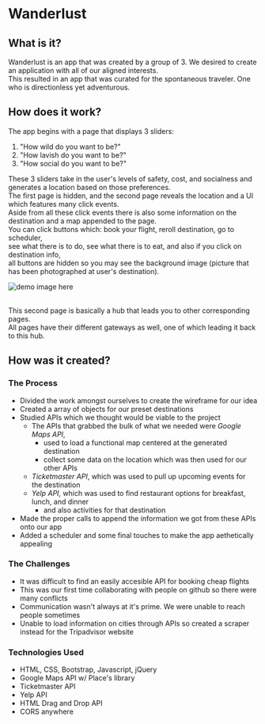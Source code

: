 # Wanderlust

## What is it?
Wanderlust is an app that was created by a group of 3. We desired to create an application with all of our aligned interests.
<br>This resulted in an app that was curated for the spontaneous traveler. One who is directionless yet adventurous. 

## How does it work?
The app begins with a page that displays 3 sliders:
1. "How wild do you want to be?"
2. "How lavish do you want to be?"
3. "How social do you want to be?"

These 3 sliders take in the user's levels of safety, cost, and socialness and generates a location based on those preferences.
<br>The first page is hidden, and the second page reveals the location and a UI which features many click events.
<br>Aside from all these click events there is also some information on the destination and a map appended to the page.
<br>You can click buttons which: book your flight, reroll destination, go to scheduler, 
<br>see what there is to do, see what there is to eat, and also if you click on destination info, 
<br>all buttons are hidden so you may see the background image (picture that has been photographed at user's destination).

![demo image here](https://i.ibb.co/8dCq4Kz/wanderlust-Hub-Demo.jpg)

<br>This second page is basically a hub that leads you to other corresponding pages. 
<br>All pages have their different gateways as well, one of which leading it back to this hub.
## How was it created?
### The Process
- Divided the work amongst ourselves to create the wireframe for our idea
- Created a array of objects for our preset destinations 
- Studied APIs which we thought would be viable to the project
  - The APIs that grabbed the bulk of what we needed were *Google Maps API*,
    - used to load a functional map centered at the generated destination
    - collect some data on the location which was then used for our other APIs
  - *Ticketmaster API*, which was used to pull up upcoming events for the destination
  - *Yelp API*, which was used to find restaurant options for breakfast, lunch, and dinner
    - and also activities for that destination 
- Made the proper calls to append the information we got from these APIs onto our app
- Added a scheduler and some final touches to make the app aethetically appealing 

### The Challenges
- It was difficult to find an easily accesible API for booking cheap flights
- This was our first time collaborating with people on github so there were many conflicts
- Communication wasn't always at it's prime. We were unable to reach people sometimes
- Unable to load information on cities through APIs so created a scraper instead for the Tripadvisor website

### Technologies Used
- HTML, CSS, Bootstrap, Javascript, jQuery
- Google Maps API w/ Place's library
- Ticketmaster API
- Yelp API
- HTML Drag and Drop API
- CORS anywhere
